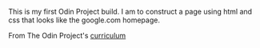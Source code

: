This is my first Odin Project build. I am to construct a page using html and css that looks like the google.com homepage.

From The Odin Project's [curriculum](http://www.theodinproject.com/web-development-101/html-css)
